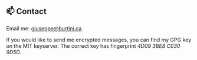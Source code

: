 ## 📫 Contact
Email me: [giuseppe@burtini.ca](mailto:giuseppe@burtini.ca).

If you would like to send me encrypted messages, you can find my GPG key on the MIT keyserver. The correct key has fingerprint _4D09 3BE8 C030 9D5D_.
